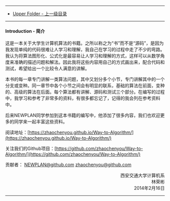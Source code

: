 --------
* [Upper Folder - 上一级目录](../)

--------
#### Introduction - 简介

<p id="i">这是一本关于大学生计算机算法的书籍。之所以称之为“书”而不是“源码”，是因为我发现单纯的代码很难让人学习和理解，我自己在学习的过程中走了不少的弯路。我认为将算法图形化、公式化是最容易让人学习和理解的方式，这样可以从数学角度来准确的描述问题和解法。因此我将这些内容用自己的方式画出来，配合代码和测试，希望给出一个比较令人满意的讲解。</p>
<p id="i">本书的每一章专门讲解一类算法问题，其中又划分多个小节，专门讲解其中的一个分支或变种。同一章节中各个小节之间会有明显的联系，基础的算法在前面，变种的、高级的算法在后面。每个算法都有讲解、源码和测试三个部分。在编写的过程中，我学习和参考了非常多的资料，有很多都忘记了，记得的我会列在参考资料中。</p>
<p id="i">后来NEWPLAN同学参加到这本书籍的编写中，他添加了很多内容，我们也欢迎更多的同学来一起丰富这些资料。</p>

阅读地址：[https://zhaochenyou.github.io/Way-to-Algorithm/](https://zhaochenyou.github.io/Way-to-Algorithm/)

关注我们的Github项目：[https://github.com/zhaochenyou/Way-to-Algorithm/](https://github.com/zhaochenyou/Way-to-Algorithm/)

贡献者： NEWPLAN@github.com zhaochenyou@github.com

<p align="right">
西安交通大学计算机系<br>
林荣彬<br>
2014年2月16日<br>
</p>

--------
